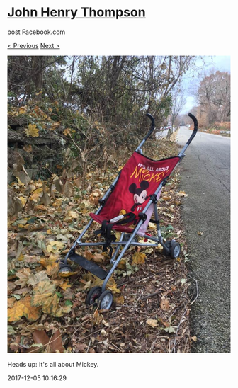 # [John Henry Thompson](../README.md)
post Facebook.com

[< Previous](2017-12-05-1.md) [Next >](2017-12-02-1.md)

[![](../media/2017-12-05/Timeline-Photos-Heads-up-It-s-all-about-Mickey.jpg)](../README.md)

Heads up: It's all about Mickey.

2017-12-05 10:16:29